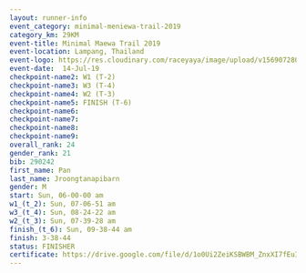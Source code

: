 ```yaml
---
layout: runner-info 
event_category: minimal-meniewa-trail-2019 
category_km: 29KM 
event-title: Minimal Maewa Trail 2019 
event-location: Lampang, Thailand 
event-logo: https://res.cloudinary.com/raceyaya/image/upload/v1569072805/logo/minimal-trail_ktnvsp.jpg 
event-date:  14-Jul-19 
checkpoint-name2: W1 (T-2) 
checkpoint-name3: W3 (T-4) 
checkpoint-name4: W2 (T-3) 
checkpoint-name5: FINISH (T-6) 
checkpoint-name6: 
checkpoint-name7: 
checkpoint-name8: 
checkpoint-name9: 
overall_rank: 24
gender_rank: 21
bib: 290242
first_name: Pan
last_name: Jroongtanapibarn
gender: M
start: Sun, 06-00-00 am
w1_(t_2): Sun, 07-06-51 am
w3_(t_4): Sun, 08-24-22 am
w2_(t_3): Sun, 07-39-28 am
finish_(t_6): Sun, 09-38-44 am
finish: 3-38-44
status: FINISHER
certificate: https://drive.google.com/file/d/1o0Ui2ZeiKSBWBM_ZnxXI7fEuIR6ZdFVS/view?usp=sharing
---
```


